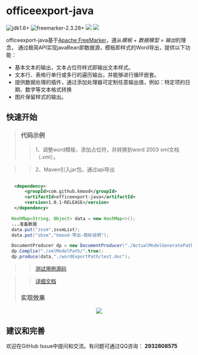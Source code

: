 # officeexport-java

 ![jdk1.6+](https://img.shields.io/badge/jdk-1.6%2B-orange.svg) 
 ![freemarker-2.3.28+](https://img.shields.io/badge/freemarker-2.3.28%2B-orange.svg)
 ![](https://img.shields.io/badge/platform-all-orange.svg)
 ![](https://img.shields.io/badge/language-java-orange.svg)
 

officeexport-java基于[Apache FreeMarker](https://freemarker.apache.org)，遵从*模板 + 数据模型 = 输出*的理念，
通过极简API实现javaBean即数据源，模板即样式的Word导出，提供以下功能：

  * 基本文本的输出，文本占位符样式即输出文本样式。
  * 文本行、表格行单行或多行的遍历输出，并能够进行循环嵌套。
  * 提供数据处理的插件，通过添加处理器可定制任意输出值，例如：特定项的日期、数字等文本格式转换
  * 图片保留样式的输出。

## 快速开始
>### 代码示例
   >>1、调整word模板，添加占位符，并转换到word 2003 xml文档（.xml）。
   
   >>2、Maven引入jar包，通过api导出

   ```xml
     
      <dependency>
          <groupId>com.github.kmood</groupId>
          <artifactId>officeexport-java</artifactId>
          <version>1.0.1-RELEASE</version>
      </dependency>

   ```
   ```java
     HashMap<String, Object> data = new HashMap<>();
     ...准备数据
     data.put("zxsm",zxsmList);
     data.put("sbsm","kmood-导出-商标说明");

     DocumentProducer dp = new DocumentProducer("./ActualModelGeneratePath/");
     dp.Complie("./xmlModelPath/",true);
     dp.produce(data,"./wordExportPath/test.doc");
   ```
   >>[测试用例源码](https://github.com/kmood/officeexport-java/blob/master/src/test/java/com/test/test.java)
   
   >>[详细文档](https://github.com/kmood/officeexport-java/wiki)
>### 实现效果

<div align=center><img src="https://github.com/kmood/officeexport-java/blob/master/file/exportExample.png"/></div>

## 建议和完善
欢迎在GitHub Issue中提问和交流。有问题可通过QQ咨询： **2932808575**

